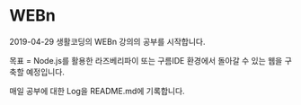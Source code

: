 # WEBn

2019-04-29
생활코딩의 WEBn 강의의 공부를 시작합니다.

목표 = Node.js를 활용한 라즈베리파이 또는 구름IDE 환경에서 돌아갈 수 있는 웹을 구축할 예정입니다.

매일 공부에 대한 Log을 README.md에 기록합니다.

